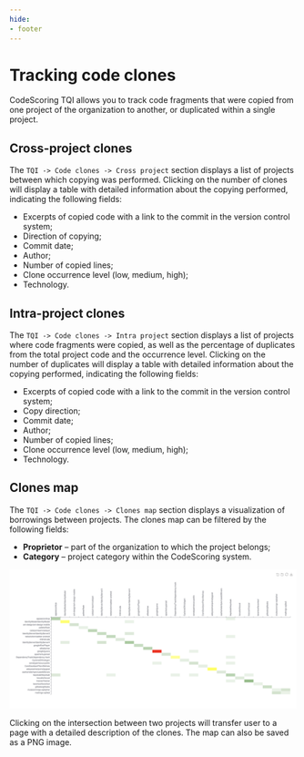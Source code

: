 ```yaml
---
hide:
- footer
---
```


# Tracking code clones

CodeScoring TQI allows you to track code fragments that were copied from one project of the organization to another, or duplicated within a single project.

## Cross-project clones

The `TQI -> Code clones -> Cross project` section displays a list of projects between which copying was performed. Clicking on the number of clones will display a table with detailed information about the copying performed, indicating the following fields:

- Excerpts of copied code with a link to the commit in the version control system;
- Direction of copying;
- Commit date;
- Author;
- Number of copied lines;
- Clone occurrence level (low, medium, high);
- Technology.

## Intra-project clones

The `TQI -> Code clones -> Intra project` section displays a list of projects where code fragments were copied, as well as the percentage of duplicates from the total project code and the occurrence level. Clicking on the number of duplicates will display a table with detailed information about the copying performed, indicating the following fields:

- Excerpts of copied code with a link to the commit in the version control system;
- Copy direction;
- Commit date;
- Author;
- Number of copied lines;
- Clone occurrence level (low, medium, high);
- Technology.

## Clones map

The `TQI -> Code clones -> Clones map` section displays a visualization of borrowings between projects. The clones map can be filtered by the following fields:

- **Proprietor** – part of the organization to which the project belongs;
- **Category** – project category within the CodeScoring system.

![Clones map](/assets/img/tqi/en/clones-map.png)

Clicking on the intersection between two projects will transfer user to a page with a detailed description of the clones. The map can also be saved as a PNG image.